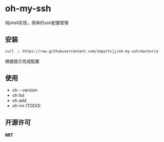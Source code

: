 # oh-my-ssh
纯shell实现，简单的ssh配置管理

## 安装

```bash
curl -L https://raw.githubusercontent.com/importcjj/oh-my-ssh/master/utils/oh-installer | bash
```
根据提示完成配置

## 使用

* oh --version
* oh list
* oh add
* oh rm (TODO)

## 开源许可
#### MIT
